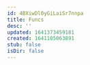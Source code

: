 ```yaml
---
id: 4BXiwDl0yGiLaiSr7nnpa
title: Funcs
desc: ''
updated: 1641373459181
created: 1641105063891
stub: false
isDir: false
---
```


